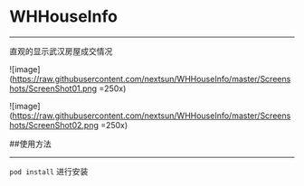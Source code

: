 # WHHouseInfo

---

直观的显示武汉房屋成交情况


![image](https://raw.githubusercontent.com/nextsun/WHHouseInfo/master/Screenshots/ScreenShot01.png =250x)


![image](https://raw.githubusercontent.com/nextsun/WHHouseInfo/master/Screenshots/ScreenShot02.png =250x)


##使用方法

----

  `pod install` 进行安装
  
  
